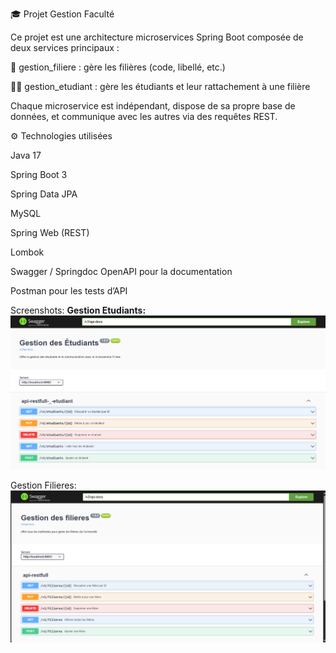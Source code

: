 🎓 Projet Gestion Faculté

Ce projet est une architecture microservices Spring Boot composée de deux services principaux :

🧩 gestion_filiere : gère les filières (code, libellé, etc.)

👨‍🎓 gestion_etudiant : gère les étudiants et leur rattachement à une filière

Chaque microservice est indépendant, dispose de sa propre base de données, et communique avec les autres via des requêtes REST.

⚙️ Technologies utilisées

Java 17

Spring Boot 3

Spring Data JPA

MySQL

Spring Web (REST)

Lombok

Swagger / Springdoc OpenAPI pour la documentation

Postman pour les tests d’API

Screenshots:
**Gestion Etudiants:**
![img.png](img.png)

Gestion Filieres:
![img_1.png](img_1.png)